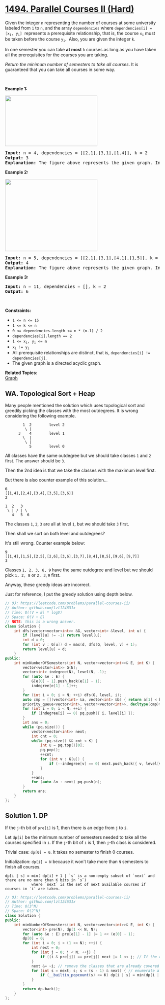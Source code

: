 # [1494. Parallel Courses II (Hard)](https://leetcode.com/problems/parallel-courses-ii/)

<p>Given the integer <code>n</code> representing the number of courses at some university labeled from <code>1</code> to <code>n</code>, and the array <code>dependencies</code> where <code>dependencies[i] = [x<sub>i</sub>, y<sub>i</sub>]</code> &nbsp;represents a prerequisite relationship, that is, the course <code>x<sub>i</sub></code>&nbsp;must be taken before the course <code>y<sub>i</sub></code>. &nbsp;Also, you are given the&nbsp;integer <code>k</code>.</p>

<p>In one semester you can take <strong>at most</strong> <code>k</code> courses as long as you have taken all the prerequisites for the courses you are taking.</p>

<p><em>Return the minimum number of semesters to take all courses</em>.&nbsp;It is guaranteed that you can take all courses in some way.</p>

<p>&nbsp;</p>
<p><strong>Example 1:</strong></p>

<p><strong><img alt="" src="https://assets.leetcode.com/uploads/2020/05/22/leetcode_parallel_courses_1.png" style="width: 300px; height: 164px;"></strong></p>

<pre><strong>Input:</strong> n = 4, dependencies = [[2,1],[3,1],[1,4]], k = 2
<strong>Output:</strong> 3 
<strong>Explanation:</strong> The figure above represents the given graph. In this case we can take courses 2 and 3 in the first semester, then take course 1 in the second semester and finally take course 4 in the third semester.
</pre>

<p><strong>Example 2:</strong></p>

<p><strong><img alt="" src="https://assets.leetcode.com/uploads/2020/05/22/leetcode_parallel_courses_2.png" style="width: 300px; height: 234px;"></strong></p>

<pre><strong>Input:</strong> n = 5, dependencies = [[2,1],[3,1],[4,1],[1,5]], k = 2
<strong>Output:</strong> 4 
<strong>Explanation:</strong> The figure above represents the given graph. In this case one optimal way to take all courses is: take courses 2 and 3 in the first semester and take course 4 in the second semester, then take course 1 in the third semester and finally take course 5 in the fourth semester.
</pre>

<p><strong>Example 3:</strong></p>

<pre><strong>Input:</strong> n = 11, dependencies = [], k = 2
<strong>Output:</strong> 6
</pre>

<p>&nbsp;</p>
<p><strong>Constraints:</strong></p>

<ul>
	<li><code>1 &lt;= n &lt;= 15</code></li>
	<li><code>1 &lt;= k &lt;= n</code></li>
	<li><code>0 &lt;=&nbsp;dependencies.length &lt;= n * (n-1) / 2</code></li>
	<li><code>dependencies[i].length == 2</code></li>
	<li><code>1 &lt;= x<sub>i</sub>, y<sub>i</sub>&nbsp;&lt;= n</code></li>
	<li><code>x<sub>i</sub> != y<sub>i</sub></code></li>
	<li>All prerequisite relationships are distinct, that is, <code>dependencies[i] != dependencies[j]</code>.</li>
	<li>The given graph is a directed acyclic graph.</li>
</ul>

**Related Topics**:  
[Graph](https://leetcode.com/tag/graph/)

## WA. Topological Sort + Heap

Many people mentioned the solution which uses topological sort and greedily picking the classes with the most outdegrees. It is wrong considering the following example.

```
        1  2        level 2
         \ |
      3    4        level 1
        \  |
         \ |
           5        level 0
```

All classes have the same outdegree but we should take classes `1` and `2` first. The answer should be `3`.

Then the 2nd idea is that we take the classes with the maximum level first.

But there is also counter example of this solution...

```
6
[[1,4],[2,4],[3,4],[3,5],[3,6]]
2
```

```
1  2   3
 \ | / | \
   4   5  6
```

The classes `1`, `2`, `3` are all at level `1`, but we should take `3` first.

Then shall we sort on both level and outdegrees?

It's still wrong. Counter example below:

```
9
[[1,4],[1,5],[2,5],[2,6],[3,6],[3,7],[8,4],[8,5],[9,6],[9,7]]
3
```

Classes `1, 2, 3, 8, 9` have the same outdegree and level but we should pick `1, 2, 8` or `2, 3,9` first.

Anyway, these greedy ideas are incorrect.

Just for reference, I put the greedy solution using depth below.

```cpp
// OJ: https://leetcode.com/problems/parallel-courses-ii/
// Author: github.com/lzl124631x
// Time: O((V + E) * logV)
// Space: O(V + E)
// NOTE: this is a wrong answer.
class Solution {
    int dfs(vector<vector<int>> &G, vector<int> &level, int u) {
        if (level[u] != -1) return level[u];
        int d = 0;
        for (int v : G[u]) d = max(d, dfs(G, level, v) + 1);
        return level[u] = d;
    }
public:
    int minNumberOfSemesters(int N, vector<vector<int>>& E, int K) {
        vector<vector<int>> G(N);
        vector<int> indegree(N), level(N, -1);
        for (auto &e : E) {
            G[e[0] - 1].push_back(e[1] - 1);
            indegree[e[1] - 1]++;
        }
        for (int i = 0; i < N; ++i) dfs(G, level, i);
        auto cmp = [](vector<int> &a, vector<int> &b) { return a[1] < b[1]; };
        priority_queue<vector<int>, vector<vector<int>>, decltype(cmp)> pq(cmp);
        for (int i = 0; i < N; ++i) {
            if (indegree[i] == 0) pq.push({ i, level[i] });
        }
        int ans = 0;
        while (pq.size()) {
            vector<vector<int>> next;
            int cnt = 0;
            while (pq.size() && cnt < K) {
                int u = pq.top()[0];
                pq.pop();
                ++cnt;
                for (int v : G[u]) {
                    if (--indegree[v] == 0) next.push_back({ v, level[v] });
                }
            }
            ++ans;
            for (auto &n : next) pq.push(n);
        }
        return ans;
    }
};
```

## Solution 1. DP

If the `j`-th bit of `pre[i]` is 1, then there is an edge from `j` to `i`.

Let `dp[i]` be the minimum number of semesters needed to take all the courses specified in `i`. If the `j`-th bit of `i` is 1, then `j`-th class is considered.

Trivial case: `dp[0] = 0`. It takes no semester to finish 0 courses.

Initialization: `dp[i] = N` because it won't take more than `N` semesters to finish all courses.

```
dp[i | s] = min( dp[i] + 1 | `s` is a non-empty subset of `next` and there are no more than K bits in `s`)
            where `next` is the set of next available courses if courses in `i` are taken.
```

```cpp
// OJ: https://leetcode.com/problems/parallel-courses-ii/
// Author: github.com/lzl124631x
// Time: O(3^N)
// Space: O(2^N)
class Solution {
public:
    int minNumberOfSemesters(int N, vector<vector<int>>& E, int K) {
        vector<int> pre(N), dp(1 << N, N);
        for (auto &e : E) pre[e[1] - 1] |= 1 << (e[0] - 1);
        dp[0] = 0;
        for (int i = 0; i < (1 << N); ++i) {
            int next = 0;
            for (int j = 0; j < N; ++j) {
                if ((i & pre[j]) == pre[j]) next |= 1 << j; // If the current course set `i` covers all the prerequisite classes of `j`-th class, we can take `j`-th class.
            }
            next &= ~i; // remove the classes that are already covered by `i`.
            for (int s = next; s; s = (s - 1) & next) { // enumerate all the non-empty subset of `next`.
                if (__builtin_popcount(s) <= K) dp[i | s] = min(dp[i | s], dp[i] + 1);
            }
        }
        return dp.back();
    }
};
```